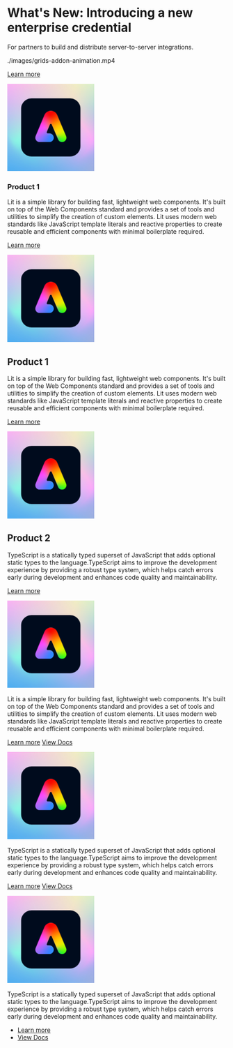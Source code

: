 <HeroSimple slots="heading, text, video , buttons" background="rgb(141, 52, 78)" variant="halfWidth" />

# What's New: Introducing a new enterprise credential

For partners to build and distribute server-to-server integrations.

./images/grids-addon-animation.mp4

[Learn more](https://lit.dev/)

<Product-Card slots="icon, heading , text, buttons" theme="light" />

![lit-logo](../images/adobe-express.svg)

### Product 1

Lit is a simple library for building fast, lightweight web components. It's built on top of the Web Components standard and provides a set of tools and utilities to simplify the creation of custom elements. Lit uses modern web standards like JavaScript template literals and reactive properties to create reusable and efficient components with minimal boilerplate required.

[Learn more](https://lit.dev/)

<Product-Card slots="icon,heading,text, buttons" repeat="2" theme="light" />

![lit-logo](../images/adobe-express.svg)

## Product 1

Lit is a simple library for building fast, lightweight web components. It's built on top of the Web Components standard and provides a set of tools and utilities to simplify the creation of custom elements. Lit uses modern web standards like JavaScript template literals and reactive properties to create reusable and efficient components with minimal boilerplate required.

[Learn more](https://lit.dev/)

![lit-logo](../images/adobe-express.svg)

## Product 2

TypeScript is a statically typed superset of JavaScript that adds optional static types to the language.TypeScript aims to improve the development experience by providing a robust type system, which helps catch errors early during development and enhances code quality and maintainability.

[Learn more](https://https://www.typescriptlang.org/)

<Product-Card slots="icon, text, buttons" theme="light" repeat="3" />

![lit-logo](../images/adobe-express.svg)

Lit is a simple library for building fast, lightweight web components. It's built on top of the Web Components standard and provides a set of tools and utilities to simplify the creation of custom elements. Lit uses modern web standards like JavaScript template literals and reactive properties to create reusable and efficient components with minimal boilerplate required.

[Learn more](https://lit.dev/)
[View Docs](https://lit.dev/)

![lit-logo](../images/adobe-express.svg)

TypeScript is a statically typed superset of JavaScript that adds optional static types to the language.TypeScript aims to improve the development experience by providing a robust type system, which helps catch errors early during development and enhances code quality and maintainability.

[Learn more](https://https://www.typescriptlang.org/)
[View Docs](https://lit.dev/)

![lit-logo](../images/adobe-express.svg)

TypeScript is a statically typed superset of JavaScript that adds optional static types to the language.TypeScript aims to improve the development experience by providing a robust type system, which helps catch errors early during development and enhances code quality and maintainability.

- [Learn more](https://https://www.typescriptlang.org/)
- [View Docs](https://lit.dev/)
